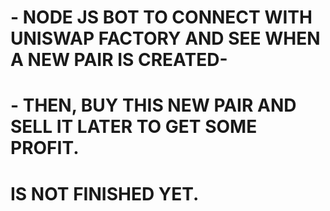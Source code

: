 # - NODE JS BOT TO CONNECT WITH UNISWAP FACTORY AND SEE WHEN A NEW PAIR IS CREATED-
# - THEN, BUY THIS NEW PAIR AND SELL IT LATER TO GET SOME PROFIT.

# IS NOT FINISHED YET.
